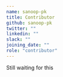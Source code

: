 ```yaml
---
name: sanoop-pk
title: Contributor
github: sanoop-pk
twitter: ""
linkedin: ""
slack: ""
joining_date: ""
role: "contributor"
---
```


Still waiting for this
